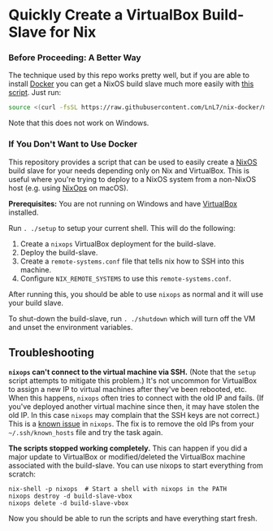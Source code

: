 Quickly Create a VirtualBox Build-Slave for Nix
===============================================

### Before Proceeding: A Better Way

The technique used by this repo works pretty well, but if you are able to install [Docker](https://www.docker.com/) you can get a NixOS build slave much more easily with [this script](https://github.com/LnL7/nix-docker/blob/master/start-docker-nix-build-slave). Just run:

```bash
source <(curl -fsSL https://raw.githubusercontent.com/LnL7/nix-docker/master/start-docker-nix-build-slave)
```

Note that this does not work on Windows.


### If You Don't Want to Use Docker

This repository provides a script that can be used to easily create a [NixOS](https://nixos.org/) build slave for your needs depending only on Nix and VirtualBox. This is useful where you're trying to deploy to a NixOS system from a non-NixOS host (e.g. using [NixOps](https://nixos.org/nixops/) on macOS).

**Prerequisites:** You are not running on Windows and have [VirtualBox](https://www.virtualbox.org/) installed.

Run `. ./setup` to setup your current shell. This will do the following:

  1. Create a `nixops` VirtualBox deployment for the build-slave.
  2. Deploy the build-slave.
  3. Create a `remote-systems.conf` file that tells nix how to SSH into this machine.
  4. Configure `NIX_REMOTE_SYSTEMS` to use this `remote-systems.conf`.

After running this, you should be able to use `nixops` as normal and it will use your build slave.

To shut-down the build-slave, run `. ./shutdown` which will turn off the VM and unset the environment variables.

## Troubleshooting

**`nixops` can't connect to the virtual machine via SSH.** (Note that the `setup` script attempts to mitigate this problem.) It's not uncommon for VirtualBox to assign a new IP to virtual machines after they've been rebooted, etc. When this happens, `nixops` often tries to connect with the old IP and fails. (If you've deployed another virtual machine since then, it may have stolen the old IP. In this case `nixops` may complain that the SSH keys are not correct.) This is a [known issue](https://github.com/NixOS/nixops/issues/583) in `nixops`. The fix is to remove the old IPs from your `~/.ssh/known_hosts` file and try the task again.

**The scripts stopped working completely.** This can happen if you did a major update to VirtualBox or modified/deleted the VirtualBox machine associated with the build-slave. You can use nixops to start everything from scratch:

```shell
nix-shell -p nixops  # Start a shell with nixops in the PATH
nixops destroy -d build-slave-vbox
nixops delete -d build-slave-vbox
```

Now you should be able to run the scripts and have everything start fresh.
